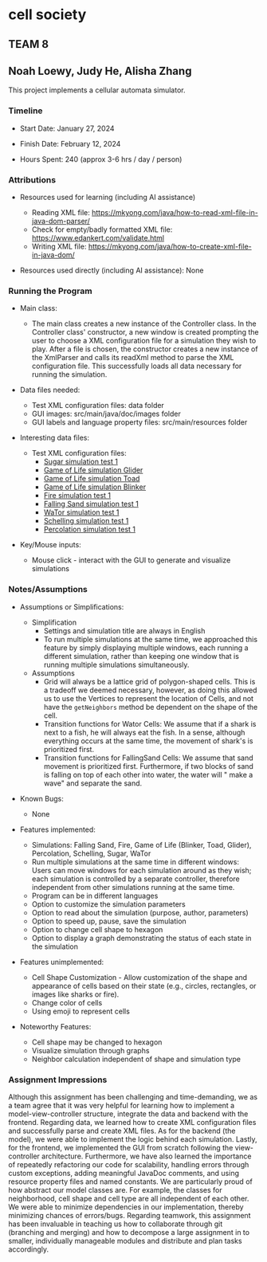 # cell society
## TEAM 8
## Noah Loewy, Judy He, Alisha Zhang


This project implements a cellular automata simulator.

### Timeline

 * Start Date: January 27, 2024

 * Finish Date: February 12, 2024

 * Hours Spent: 240 (approx 3-6 hrs / day / person)


### Attributions

 * Resources used for learning (including AI assistance)
   * Reading XML file: https://mkyong.com/java/how-to-read-xml-file-in-java-dom-parser/
   * Check for empty/badly formatted XML file: https://www.edankert.com/validate.html
   * Writing XML file: https://mkyong.com/java/how-to-create-xml-file-in-java-dom/
 
 * Resources used directly (including AI assistance): None


### Running the Program

 * Main class:
   * The main class creates a new instance of the Controller class. In the Controller class' constructor, a new window is created prompting the user to choose a XML configuration file for a simulation they wish to play. After a file is chosen, the constructor creates a new instance of the XmlParser and calls its readXml method to parse the XML configuration file. This successfully loads all data necessary for running the simulation.

 * Data files needed: 
   * Test XML configuration files: data folder
   * GUI images: src/main/java/doc/images folder
   * GUI labels and language property files: src/main/resources folder

 * Interesting data files:
   * Test XML configuration files:
     * [Sugar simulation test 1](data/sugar/SugarTestSmallHex.xml) 
     * [Game of Life simulation Glider](data/gameoflife/GameOfLifeGlider.xml)
     * [Game of Life simulation Toad](data/gameoflife/GameOfLifeToad.xml)
     * [Game of Life simulation Blinker](data/gameoflife/GameOfLifeBlinker.xml)
     * [Fire simulation test 1](data/fire/FireSmallSimulation1.xml)
     * [Falling Sand simulation test 1](data/falling/FallingTestWaterAbsorbsSand.xml)
     * [WaTor simulation test 1](data/wator/WaTorTest1.xml)
     * [Schelling simulation test 1](data/schelling/SchellingScattered.xml)
     * [Percolation simulation test 1](data/percolation/PercolationInverted.xml)

 * Key/Mouse inputs:
   * Mouse click - interact with the GUI to generate and visualize simulations

### Notes/Assumptions

 * Assumptions or Simplifications:
   * Simplification 
     * Settings and simulation title are always in English
     * To run multiple simulations at the same time, we approached this feature by simply displaying multiple windows, each running a different simulation, rather than keeping one window that is running multiple simulations simultaneously.
   * Assumptions
     * Grid will always be a lattice grid of polygon-shaped cells. This is a tradeoff
       we deemed necessary, however, as doing this allowed us to use the Vertices to represent the
       location of Cells, and not have the `getNeighbors` method be dependent on the shape of the cell. 
     * Transition functions for Wator Cells: We assume that if a shark is next to a fish, he will always eat the fish. In a
     sense, although everything occurs at the same time, the movement of shark's is prioritized first. 
     * Transition functions for FallingSand Cells: We assume that sand movement is prioritized first.
     Furthermore, if two blocks of sand is falling on top of each other into water, the water will "
     make a wave" and separate the sand.

 * Known Bugs: 
   * None

 * Features implemented:
   * Simulations: Falling Sand, Fire, Game of Life (Blinker, Toad, Glider), Percolation, Schelling, Sugar, WaTor
   * Run multiple simulations at the same time in different windows: Users can move windows for each simulation around as they wish; each simulation is controlled by a separate controller, therefore independent from other simulations running at the same time.
   * Program can be in different languages
   * Option to customize the simulation parameters
   * Option to read about the simulation (purpose, author, parameters)
   * Option to speed up, pause, save the simulation 
   * Option to change cell shape to hexagon
   * Option to display a graph demonstrating the status of each state in the simulation 
 * Features unimplemented:
   * Cell Shape Customization - Allow customization of the shape and appearance of cells based on their state (e.g., circles, rectangles, or images like sharks or fire).
   * Change color of cells
   * Using emoji to represent cells

 * Noteworthy Features:
   * Cell shape may be changed to hexagon 
   * Visualize simulation through graphs
   * Neighbor calculation independent of shape and simulation type

### Assignment Impressions

Although this assignment has been challenging and time-demanding, we as a team agree that it was very helpful for learning how to implement a model-view-controller structure, integrate the data and backend with the frontend. Regarding data, we learned how to create XML configuration files and successfully parse and create XML files. As for the backend (the model), we were able to implement the logic behind each simulation. Lastly, for the frontend, we implemented the GUI from scratch following the view-controller architecture. 
Furthermore, we have also learned the importance of repeatedly refactoring our code for scalability, handling errors through custom exceptions, adding meaningful JavaDoc comments, and using resource property files and named constants. We are particularly proud of how abstract our model classes are. For example, the classes for neighborhood, cell shape and cell type are all independent of each other. We were able to minimize dependencies in our implementation, thereby minimizing chances of errors/bugs.
Regarding teamwork, this assignment has been invaluable in teaching us how to collaborate through git (branching and merging) and how to decompose a large assignment in to smaller, individually manageable modules and distribute and plan tasks accordingly. 
